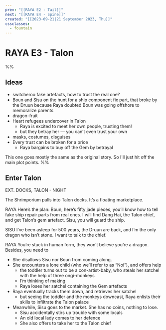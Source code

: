 ```yaml
---
prev: "[[RAYA E2 - Tail]]"
next: "[[RAYA E4 - Spine]]"
created: "[[2023-09-21|21 September 2023, Thu]]"
cssclasses:
  - fountain
---
```

# RAYA E3 - Talon

%%

## Ideas

- switcheroo fake artefacts, how to trust the real one?
- Boun and Sisu on the hunt for a ship component fix part, that broke by the Druun because Raya doubted Boun was going offshore to memoralize parents
- dragon-fruit
- Heart refugees undercover in Talon
	- Raya is excited to meet her own people, trusting them!
	- but they betray her — you can’t even trust your own
- masks, costumes, disguises
- Every trust can be broken for a price
	- Raya bargains to buy off the Gem by betrayal

This one goes mostly the same as the original story. So I'll just hit off the main plot points.
%%

## Enter Talon

EXT. DOCKS, TALON - NIGHT

The Shrimporium pulls into Talon docks. It’s a floating marketplace.

RAYA
Here’s the plan: Boun, here’s fifty jade pieces, you’ll know how to tell fake ship repair parts from real ones. I will find Dang Hai, the Talon chief, and get Talon’s gem artefact. Sisu, you will guard the ship.

SISU
I’ve been asleep for 500 years, the Druun are back, and I’m the only dragon who isn’t stone. I want to talk to the chief.

RAYA
You’re stuck in human form, they won’t believe you’re a dragon. Besides, you need to 



- She disallows Sisu nor Boun from coming along.
- She encounters a lone child (who we’ll refer to as “Noi”), and offers help
	- the toddler turns out to be a con-artist-baby, who steals her satchel with the help of three ongi-monkeys
	- I’m thinking of making
	- Raya loses her satchel containing the Gem artefacts
- Raya eventually tracks them down, and retrieves her satchel
	- but seeing the toddler and the monkeys downcast, Raya enlists their skills to infiltrate the Talon palace
- Meanwhile, Sisu goes to the market. She has no coins, nothing to lose.
	- Sisu accidentally stirs up trouble with some locals
	- An old local lady comes to her defence
	- She also offers to take her to the Talon chief
